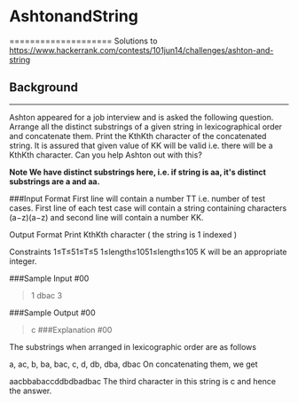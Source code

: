 # AshtonandString
====================
Solutions to https://www.hackerrank.com/contests/101jun14/challenges/ashton-and-string

## Background
----------------------------
Ashton appeared for a job interview and is asked the following question. Arrange all the distinct substrings of a given string in lexicographical order and concatenate them. Print the KthKth character of the concatenated string. It is assured that given value of KK will be valid i.e. there will be a KthKth character. Can you help Ashton out with this?

**Note We have distinct substrings here, i.e. if string is aa, it's distinct substrings are a and aa.**

###Input Format 
First line will contain a number TT i.e. number of test cases. 
First line of each test case will contain a string containing characters (a−z)(a−z) and second line will contain a number KK.

Output Format 
Print KthKth character ( the string is 1 indexed )

Constraints 
1≤T≤51≤T≤5 
1≤length≤1051≤length≤105 
K will be an appropriate integer.

###Sample Input #00

>1
>dbac
>3

###Sample Output #00

>c
###Explanation #00

The substrings when arranged in lexicographic order are as follows

a, ac, b, ba, bac, c, d, db, dba, dbac
On concatenating them, we get

aacbbabaccddbdbadbac
The third character in this string is c and hence the answer.
